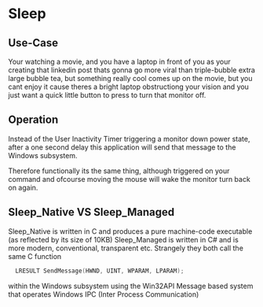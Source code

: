 # Sleep

## Use-Case

Your watching a movie, and you have a laptop in front of you as your creating that linkedin post thats gonna go more viral than 
triple-bubble extra large 
bubble tea, but something really cool comes up on the movie, but you cant enjoy it cause theres a bright laptop obstructiong 
your vision and you just want a quick little button to press to turn that monitor off. 

## Operation

Instead of the User Inactivity Timer triggering a monitor down power state, after a one second delay this application will 
send that message to the Windows 
subsystem.

Therefore functionally its the same thing, although triggered on your command and ofcourse moving the mouse will wake the monitor 
turn back on again.

## Sleep_Native VS Sleep_Managed
Sleep_Native is written in C and produces a pure machine-code executable (as reflected by its size of 10KB) Sleep_Managed is written 
in C# and is more modern, conventional, transparent etc. Strangely they both call the same C function 
```C
  LRESULT SendMessage(HWND, UINT, WPARAM, LPARAM);
```
within the Windows subsystem 
using the Win32API Message based system that operates Windows IPC (Inter Process Communication) 



